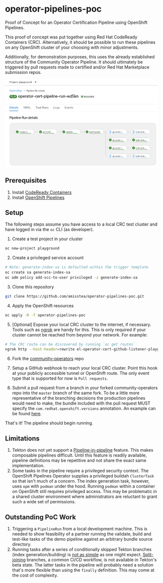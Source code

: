 # operator-pipelines-poc
Proof of Concept for an Operator Certification Pipeline using OpenShift Pipelines.

This proof of concept was put together using Red Hat CodeReady Containers (CRC).
Alternatively, it should be possible to run these pipelines on any OpenShift
cluster of your choosing with minor adjustments.

Additionally, for demonstration purposes, this uses the already established
structure of the Community Operator Pipeline. It should ultimately be triggered
by pull requests made to certified and/or Red Hat Marketplace submission repos.

![Successful pipeline run](img/pipeline-details.png)

## Prerequisites

1. Install [CodeReady Containers](https://code-ready.github.io/crc/#installation_gsg)
2. Install [OpenShift Pipelines](https://docs.openshift.com/container-platform/4.7/cicd/pipelines/installing-pipelines.html)

## Setup
The following steps assume you have access to a local CRC test cluster and have
logged in via the `oc` CLI (as developer).

1. Create a test project in your cluster

```bash
oc new-project playground
```

2. Create a privileged service account

```bash
# Note: generate-index-sa is defaulted within the trigger template
oc create sa generate-index-sa
oc adm policy add-scc-to-user privileged -z generate-index-sa
```

3. Clone this repository

```bash
git clone https://github.com/amisstea/operator-pipelines-poc.git
```

4. Apply the OpenShift resources

```bash
oc apply -R -f operator-pipelines-poc
```

5. [Optional] Expose your local CRC cluster to the internet, if necessary.
   Tools such as [ngrok](https://dashboard.ngrok.com/get-started/setup) are
   handy for this. This is only required if your cluster cannot be reached
   from beyond your network. For example:

```bash
# The CRC route can be discovered by running `oc get routes`
ngrok http --host-header=rewrite el-operator-cert-github-listener-playground.apps-crc.testing:80
```

6. Fork the [community-operators](https://github.com/operator-framework/community-operators) repo

7. Setup a GitHub webhook to reach your local CRC cluster. Point
   this hook at your publicly accessible tunnel or OpenShift route. The only
   event type that is supported for now is `Pull requests`.

8. Submit a pull request from a branch in your forked community-operators repo
   into the `master` branch of the same fork. To be a little more
   representative of the branching decisions the production pipelines would
   need to make, the bundle included with the pull request MUST specify the
   `com.redhat.openshift.versions` annotation. An example can be found
   [here](https://github.com/amisstea/community-operators/pull/1).

That's it! The pipeline should begin running.

## Limitations
1. Tekton does not yet support a
   [Pipeline-in-pipeline](https://github.com/tektoncd/community/blob/main/teps/0056-pipelines-in-pipelines.md)
   feature. This makes composable pipelines difficult. Until this feature is
   readily available, pipeline definitions may be repetitive and not share the
   exact same implementation.
2. Some tasks in the pipeline require a privileged security context. The
   OpenShift Pipelines Operator supplies a privileged buildah `ClusterTask`
   so that isn't much of a concern. The index generation task, however, uses
   `opm` with `podman` under the hood. Running `podman` within a container on
   OpenShift still requires privileged access. This may be problematic in a
   shared cluster environment where administrators are reluctant to grant such
   a wide set of permissions.

## Outstanding PoC Work
1. Triggering a `PipelineRun` from a local development machine. This is needed to
   show feasibility of a partner running the validate, build and test-like tasks
   of the demo pipeline against an arbitrary bundle source directory.
2. Running tasks after a series of conditionally skipped Tekton branches
   (index generation/building) is [not as simple](https://github.com/tektoncd/community/blob/main/teps/0059-skipping-strategies.md)
   as one might expect. [Split-joining](https://github.com/tektoncd/pipeline/issues/3929)
   branches, a common CI/CD workflow, is not available in Tekton's beta state.
   The latter tasks in the pipeline will probably need a solution that's more
   flexible than using the `finally` definition. This may come at the cost of
   complexity.

